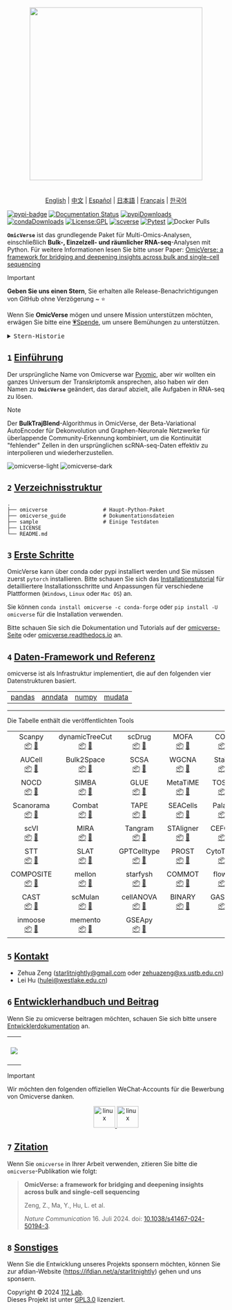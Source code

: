 <h1 align="center">
<img src="https://raw.githubusercontent.com/Starlitnightly/omicverse/master/README.assets/logo.png" width="400">
</h1><br>

<div align="center">
  <a href="../README.md">English</a> | <a href="README_CN.md">中文</a> | <a href="README_ES.md">Español</a> | <a href="README_JP.md">日本語</a> | <a href="README_FR.md">Français</a> | <a href="README_KR.md">한국어</a>
</div>

[![pypi-badge](https://img.shields.io/pypi/v/omicverse)](https://pypi.org/project/omicverse) [![Documentation Status](https://readthedocs.org/projects/omicverse/badge/?version=latest)](https://omicverse.readthedocs.io/en/latest/?badge=latest) [![pypiDownloads](https://static.pepy.tech/badge/omicverse)](https://pepy.tech/project/omicverse) [![condaDownloads](https://img.shields.io/conda/dn/conda-forge/omicverse?logo=Anaconda)](https://anaconda.org/conda-forge/omicverse) [![License:GPL](https://img.shields.io/badge/license-GNU-blue)](https://img.shields.io/apm/l/vim-mode) [![scverse](https://img.shields.io/badge/scverse-ecosystem-blue.svg?labelColor=yellow)](https://scverse.org/) [![Pytest](https://github.com/Starlitnightly/omicverse/workflows/py310|py311/badge.svg)](https://github.com/Starlitnightly/omicverse/) ![Docker Pulls](https://img.shields.io/docker/pulls/starlitnightly/omicverse)

**`OmicVerse`** ist das grundlegende Paket für Multi-Omics-Analysen, einschließlich **Bulk-, Einzelzell- und räumlicher RNA-seq**-Analysen mit Python. Für weitere Informationen lesen Sie bitte unser Paper: [OmicVerse: a framework for bridging and deepening insights across bulk and single-cell sequencing](https://www.nature.com/articles/s41467-024-50194-3)

> [!IMPORTANT]
>
> **Geben Sie uns einen Stern**, Sie erhalten alle Release-Benachrichtigungen von GitHub ohne Verzögerung ~ ⭐️
>
> Wenn Sie **OmicVerse** mögen und unsere Mission unterstützen möchten, erwägen Sie bitte eine [💗Spende](https://ifdian.net/a/starlitnightly), um unsere Bemühungen zu unterstützen.

<details>
  <summary><kbd>Stern-Historie</kbd></summary>
  <picture>
    <source media="(prefers-color-scheme: dark)" srcset="https://api.star-history.com/svg?repos=Starlitnightly%2Fomicverse&theme=dark&type=Date">
    <img width="100%" src="https://api.star-history.com/svg?repos=Starlitnightly%2Fomicverse&type=Date">
  </picture>
</details>

## `1` [Einführung][docs-feat-provider]

Der ursprüngliche Name von Omicverse war [Pyomic](https://pypi.org/project/Pyomic/), aber wir wollten ein ganzes Universum der Transkriptomik ansprechen, also haben wir den Namen zu **`OmicVerse`** geändert, das darauf abzielt, alle Aufgaben in RNA-seq zu lösen.

> [!NOTE]
> Der **BulkTrajBlend**-Algorithmus in OmicVerse, der Beta-Variational AutoEncoder für Dekonvolution und Graphen-Neuronale Netzwerke für überlappende Community-Erkennung kombiniert, um die Kontinuität "fehlender" Zellen in den ursprünglichen scRNA-seq-Daten effektiv zu interpolieren und wiederherzustellen.

![omicverse-light](../omicverse_guide/docs/img/omicverse.png#gh-light-mode-only)
![omicverse-dark](../omicverse_guide/docs/img/omicverse_dark.png#gh-dark-mode-only)

## `2` [Verzeichnisstruktur](#)

````shell
.
├── omicverse                  # Haupt-Python-Paket
├── omicverse_guide            # Dokumentationsdateien
├── sample                     # Einige Testdaten
├── LICENSE
└── README.md
````

## `3` [Erste Schritte](#)

OmicVerse kann über conda oder pypi installiert werden und Sie müssen zuerst `pytorch` installieren. Bitte schauen Sie sich das [Installationstutorial](https://starlitnightly.github.io/omicverse/Installation_guild/) für detailliertere Installationsschritte und Anpassungen für verschiedene Plattformen (`Windows`, `Linux` oder `Mac OS`) an.

Sie können `conda install omicverse -c conda-forge` oder `pip install -U omicverse` für die Installation verwenden.

Bitte schauen Sie sich die Dokumentation und Tutorials auf der [omicverse-Seite](https://starlitnightly.github.io/omicverse/) oder [omicverse.readthedocs.io](https://omicverse.readthedocs.io/en/latest/index.html) an.

## `4` [Daten-Framework und Referenz](#)

omicverse ist als Infrastruktur implementiert, die auf den folgenden vier Datenstrukturen basiert.

<div align="center">
<table>
  <tr>
    <td> <a href="https://github.com/pandas-dev/pandas">pandas</a></td>
    <td> <a href="https://github.com/scverse/anndata">anndata</a></td>
    <td> <a href="https://github.com/numpy/numpy">numpy</a></td>
    <td> <a href="https://github.com/scverse/mudata">mudata</a></td>
  </tr>
</table>
</div>

---

Die Tabelle enthält die veröffentlichten Tools

<div align="center">
<table>

  <tr>
    <td align="center">Scanpy<br><a href="https://github.com/scverse/scanpy">📦</a> <a href="https://link.springer.com/article/10.1186/s13059-017-1382-0">📖</a></td>
    <td align="center">dynamicTreeCut<br><a href="https://github.com/kylessmith/dynamicTreeCut">📦</a> <a href="https://academic.oup.com/bioinformatics/article/24/5/719/200751">📖</a></td>
    <td align="center">scDrug<br><a href="https://github.com/ailabstw/scDrug">📦</a> <a href="https://www.sciencedirect.com/science/article/pii/S2001037022005505">📖</a></td>
    <td align="center">MOFA<br><a href="https://github.com/bioFAM/mofapy2">📦</a> <a href="https://genomebiology.biomedcentral.com/articles/10.1186/s13059-020-02015-1">📖</a></td>
    <td align="center">COSG<br><a href="https://github.com/genecell/COSG">📦</a> <a href="https://academic.oup.com/bib/advance-article-abstract/doi/10.1093/bib/bbab579/6511197?redirectedFrom=fulltext">📖</a></td>
    <td align="center">CellphoneDB<br><a href="https://github.com/ventolab/CellphoneDB">📦</a> <a href="https://www.nature.com/articles/s41586-018-0698-6">📖</a></td>
    </tr>

  <tr>
    <td align="center">AUCell<br><a href="https://github.com/aertslab/AUCell">📦</a> <a href="https://bioconductor.org/packages/AUCell">📖</a></td>
    <td align="center">Bulk2Space<br><a href="https://github.com/ZJUFanLab/bulk2space">📦</a> <a href="https://www.nature.com/articles/s41467-022-34271-z">📖</a></td>
    <td align="center">SCSA<br><a href="https://github.com/bioinfo-ibms-pumc/SCSA">📦</a> <a href="https://doi.org/10.3389/fgene.2020.00490">📖</a></td>
    <td align="center">WGCNA<br><a href="http://www.genetics.ucla.edu/labs/horvath/CoexpressionNetwork/Rpackages/WGCNA">📦</a> <a href="https://bmcbioinformatics.biomedcentral.com/articles/10.1186/1471-2105-9-559">📖</a></td>
    <td align="center">StaVIA<br><a href="https://github.com/ShobiStassen/VIA">📦</a> <a href="https://www.nature.com/articles/s41467-021-25773-3">📖</a></td>
    <td align="center">pyDEseq2<br><a href="https://github.com/owkin/PyDESeq2">📦</a> <a href="https://www.biorxiv.org/content/10.1101/2022.12.14.520412v1">📖</a></td>
</tr>

  <tr>
    <td align="center">NOCD<br><a href="https://github.com/shchur/overlapping-community-detection">📦</a> <a href="https://arxiv.org/abs/1909.12201">📖</a></td>
    <td align="center">SIMBA<br><a href="https://github.com/pinellolab/simba">📦</a> <a href="https://www.nature.com/articles/s41592-023-01899-8">📖</a></td>
    <td align="center">GLUE<br><a href="https://github.com/gao-lab/GLUE">📦</a> <a href="https://www.nature.com/articles/s41587-022-01284-4">📖</a></td>
    <td align="center">MetaTiME<br><a href="https://github.com/yi-zhang/MetaTiME">📦</a> <a href="https://www.nature.com/articles/s41467-023-38333-8">📖</a></td>
    <td align="center">TOSICA<br><a href="https://github.com/JackieHanLab/TOSICA">📦</a> <a href="https://doi.org/10.1038/s41467-023-35923-4">📖</a></td>
    <td align="center">Harmony<br><a href="https://github.com/slowkow/harmonypy/">📦</a> <a href="https://www.nature.com/articles/s41592-019-0619-0">📖</a></td>
  </tr>

  <tr>
    <td align="center">Scanorama<br><a href="https://github.com/brianhie/scanorama">📦</a> <a href="https://www.nature.com/articles/s41587-019-0113-3">📖</a></td>
    <td align="center">Combat<br><a href="https://github.com/epigenelabs/pyComBat/">📦</a> <a href="https://doi.org/10.1101/2020.03.17.995431">📖</a></td>
    <td align="center">TAPE<br><a href="https://github.com/poseidonchan/TAPE">📦</a> <a href="https://doi.org/10.1038/s41467-022-34550-9">📖</a></td>
    <td align="center">SEACells<br><a href="https://github.com/dpeerlab/SEACells">📦</a> <a href="https://www.nature.com/articles/s41587-023-01716-9">📖</a></td>
    <td align="center">Palantir<br><a href="https://github.com/dpeerlab/Palantir">📦</a> <a href="https://doi.org/10.1038/s41587-019-0068-49">📖</a></td>
    <td align="center">STAGATE<br><a href="https://github.com/QIFEIDKN/STAGATE_pyG">📦</a> <a href="https://www.nature.com/articles/s41467-022-29439-6">📖</a></td>
  </tr>

  <tr>
    <td align="center">scVI<br><a href="https://github.com/scverse/scvi-tools">📦</a> <a href="https://doi.org/10.1038/s41587-021-01206-w">📖</a></td>
    <td align="center">MIRA<br><a href="https://github.com/cistrome/MIRA">📦</a> <a href="https://www.nature.com/articles/s41592-022-01595-z">📖</a></td>
    <td align="center">Tangram<br><a href="https://github.com/broadinstitute/Tangram/">📦</a> <a href="https://www.nature.com/articles/s41592-021-01264-7">📖</a></td>
    <td align="center">STAligner<br><a href="https://github.com/zhoux85/STAligner">📦</a> <a href="https://doi.org/10.1038/s43588-023-00528-w">📖</a></td>
    <td align="center">CEFCON<br><a href="https://github.com/WPZgithub/CEFCON">📦</a> <a href="https://www.nature.com/articles/s41467-023-44103-3">📖</a></td>
    <td align="center">PyComplexHeatmap<br><a href="https://github.com/DingWB/PyComplexHeatmap">📦</a> <a href="https://doi.org/10.1002/imt2.115">📖</a></td>
      </tr>

  <tr>
    <td align="center">STT<br><a href="https://github.com/cliffzhou92/STT/">📦</a> <a href="https://www.nature.com/articles/s41592-024-02266-x#Sec2">📖</a></td>
    <td align="center">SLAT<br><a href="https://github.com/gao-lab/SLAT">📦</a> <a href="https://www.nature.com/articles/s41467-023-43105-5">📖</a></td>
    <td align="center">GPTCelltype<br><a href="https://github.com/Winnie09/GPTCelltype">📦</a> <a href="https://www.nature.com/articles/s41592-024-02235-4">📖</a></td>
    <td align="center">PROST<br><a href="https://github.com/Tang-Lab-super/PROST">📦</a> <a href="https://doi.org/10.1038/s41467-024-44835-w">📖</a></td>
    <td align="center">CytoTrace2<br><a href="https://github.com/digitalcytometry/cytotrace2">📦</a> <a href="https://doi.org/10.1101/2024.03.19.585637">📖</a></td>
    <td align="center">GraphST<br><a href="https://github.com/JinmiaoChenLab/GraphST">📦</a> <a href="https://www.nature.com/articles/s41467-023-36796-3#citeas">📖</a></td>
  </tr>

  <tr>
    <td align="center">COMPOSITE<br><a href="https://github.com/CHPGenetics/COMPOSITE/">📦</a> <a href="https://www.nature.com/articles/s41467-024-49448-x#Abs1">📖</a></td>
    <td align="center">mellon<br><a href="https://github.com/settylab/mellon">📦</a> <a href="https://www.nature.com/articles/s41592-024-02302-w">📖</a></td>
    <td align="center">starfysh<br><a href="https://github.com/azizilab/starfysh">📦</a> <a href="http://dx.doi.org/10.1038/s41587-024-02173-8">📖</a></td>
    <td align="center">COMMOT<br><a href="https://github.com/zcang/COMMOT">📦</a> <a href="https://www.nature.com/articles/s41592-022-01728-4">📖</a></td>
    <td align="center">flowsig<br><a href="https://github.com/axelalmet/flowsig">📦</a> <a href="https://doi.org/10.1038/s41592-024-02380-w">📖</a></td>
    <td align="center">pyWGCNA<br><a href="https://github.com/mortazavilab/PyWGCNA">📦</a> <a href="https://doi.org/10.1093/bioinformatics/btad415">📖</a></td>
  </tr>

  <tr>
    <td align="center">CAST<br><a href="https://github.com/wanglab-broad/CAST">📦</a> <a href="https://www.nature.com/articles/s41592-024-02410-7">📖</a></td>
    <td align="center">scMulan<br><a href="https://github.com/SuperBianC/scMulan">📦</a> <a href="https://link.springer.com/chapter/10.1007/978-1-0716-3989-4_57">📖</a></td>
    <td align="center">cellANOVA<br><a href="https://github.com/Janezjz/cellanova">📦</a> <a href="https://www.nature.com/articles/s41587-024-02463-1">📖</a></td>
    <td align="center">BINARY<br><a href="https://github.com/senlin-lin/BINARY/">📦</a> <a href="https://www.sciencedirect.com/science/article/pii/S2666979X24001319">📖</a></td>
    <td align="center">GASTON<br><a href="https://github.com/raphael-group/GASTON">📦</a> <a href="https://www.nature.com/articles/s41592-024-02503-3">📖</a></td>
    <td align="center">pertpy<br><a href="https://github.com/scverse/pertpy">📦</a> <a href="https://www.biorxiv.org/content/early/2024/08/07/2024.08.04.606516">📖</a></td>
  </tr>

  <tr>
    <td align="center">inmoose<br><a href="https://github.com/epigenelabs/inmoose">📦</a> <a href="">📖</a></td>
    <td align="center">memento<br><a href="https://github.com/yelabucsf/scrna-parameter-estimation">📦</a> <a href="https://www.cell.com/cell/fulltext/S0092-8674(24)01144-9">📖</a></td>
    <td align="center">GSEApy<br><a href="https://github.com/zqfang/GSEApy">📦</a> <a href="https://academic.oup.com/bioinformatics/article-abstract/39/1/btac757/6847088">📖</a></td>
  </tr>
</table>
</div>

## `5` [Kontakt](#)

- Zehua Zeng ([starlitnightly@gmail.com](mailto:starlitnightly@gmail.com) oder [zehuazeng@xs.ustb.edu.cn](mailto:zehuazeng@xs.ustb.edu.cn))
- Lei Hu ([hulei@westlake.edu.cn](mailto:hulei@westlake.edu.cn))

## `6` [Entwicklerhandbuch und Beitrag](#)

Wenn Sie zu omicverse beitragen möchten, schauen Sie sich bitte unsere [Entwicklerdokumentation](https://omicverse.readthedocs.io/en/latest/Developer_guild/) an.

<table align="center">
    <tr>
      <th colspan="2">
        <br><img src="https://contrib.rocks/image?repo=Starlitnightly/omicverse"><br><br>
      </th>
    </tr>
</table>

> [!IMPORTANT]  
> Wir möchten den folgenden offiziellen WeChat-Accounts für die Bewerbung von Omicverse danken.
> <p align="center"> <a href="https://mp.weixin.qq.com/s/egAnRfr3etccU_RsN-zIlg" target="_blank" rel="noreferrer"> <img src="../README.assets/image-20230701163953794.png" alt="linux" width="50" height="50"/> </a> <a href="https://zhuanlan.zhihu.com/c_1257815636945915904?page=3" target="_blank" rel="noreferrer"> <img src="../README.assets/WechatIMG688.png" alt="linux" width="50" height="50"/> </a> </p>

## `7` [Zitation](https://doi.org/10.1038/s41467-024-50194-3)

Wenn Sie `omicverse` in Ihrer Arbeit verwenden, zitieren Sie bitte die `omicverse`-Publikation wie folgt:

> **OmicVerse: a framework for bridging and deepening insights across bulk and single-cell sequencing**
>
> Zeng, Z., Ma, Y., Hu, L. et al.
>
> _Nature Communication_ 16. Juli 2024. doi: [10.1038/s41467-024-50194-3](https://doi.org/10.1038/s41467-024-50194-3).

## `8` [Sonstiges](#)

Wenn Sie die Entwicklung unseres Projekts sponsern möchten, können Sie zur afdian-Website (https://ifdian.net/a/starlitnightly) gehen und uns sponsern.

Copyright © 2024 [112 Lab](https://112lab.asia/). <br />
Dieses Projekt ist unter [GPL3.0](../LICENSE) lizenziert.

<!-- LINK GROUP -->
[docs-feat-provider]: https://starlitnightly.github.io/omicverse/ 